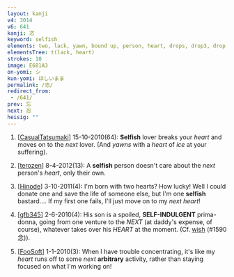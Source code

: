 ```yaml
---
layout: kanji
v4: 3014
v6: 641
kanji: 恣
keyword: selfish
elements: two, lack, yawn, bound up, person, heart, drops, drop3, drop, fishhook
elementsTree: t(lack, heart)
strokes: 10
image: E681A3
on-yomi: シ
kun-yomi: ほしいまま
permalink: /恣/
redirect_from:
 - /641/
prev: 忘
next: 忍
heisig: ""
---
```


1) [<a href="http://kanji.koohii.com/profile/CasualTatsumaki">CasualTatsumaki</a>] 15-10-2010(64): <strong>Selfish</strong> lover breaks your <em>heart</em> and moves on to the <em>next</em> lover. (And <em>yawns</em> with a <em>heart</em> of <em>ice</em> at your suffering).

2) [<a href="http://kanji.koohii.com/profile/terozen">terozen</a>] 8-4-2012(13): A <strong>selfish</strong> person doesn&#039;t care about the <em>next</em> person&#039;s <em>heart</em>, only their own.

3) [<a href="http://kanji.koohii.com/profile/Hinode">Hinode</a>] 3-10-2011(4): I&#039;m born with two hearts? How lucky! Well I could donate one and save the life of someone else, but I&#039;m one <strong>selfish</strong> bastard.... If my first one fails, I&#039;ll just move on to my <em>next heart</em>!

4) [<a href="http://kanji.koohii.com/profile/gfb345">gfb345</a>] 2-6-2010(4): His son is a spoiled, <strong>SELF-INDULGENT</strong> prima-donna, going from one venture to the <em>NEXT</em> (at daddy&#039;s expense, of course), whatever takes over his <em>HEART</em> at the moment. (Cf. <a href="../v4/1590.html">wish</a> (#1590 念)).

5) [<a href="http://kanji.koohii.com/profile/FooSoft">FooSoft</a>] 1-1-2010(3): When I have trouble concentrating, it&#039;s like my <em>heart</em> runs off to some <em>next</em> <strong>arbitrary</strong> activity, rather than staying focused on what I&#039;m working on!

